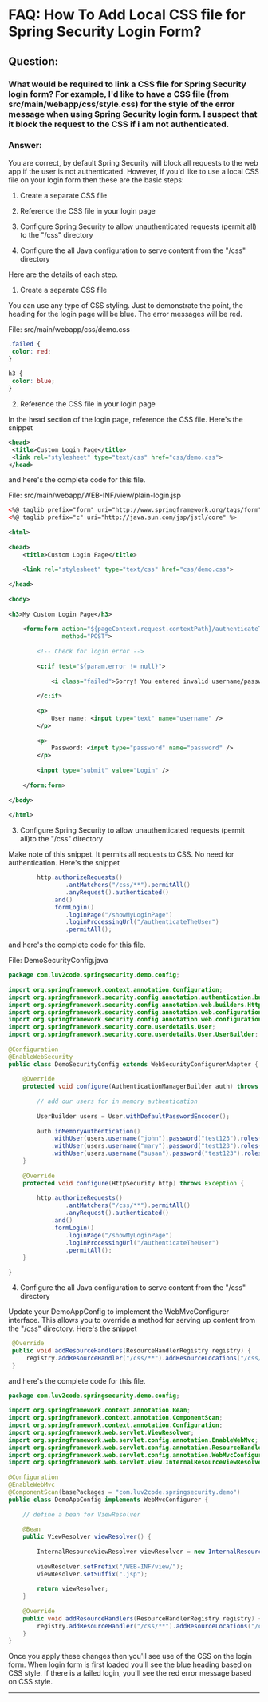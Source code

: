 # FAQ: How To Add Local CSS file for Spring Security Login Form?
## Question:

### What would be required to link a CSS file for Spring Security login form? For example, I'd like to have a CSS file (from src/main/webapp/css/style.css) for the style of the error message when using Spring Security login form. I suspect that it block the request to the CSS if i am not authenticated.



### Answer:

You are correct, by default Spring Security will block all requests to the web app if the user is not authenticated. However, if you'd like to use a local CSS file on your login form then these are the basic steps:

1. Create a separate CSS file

2. Reference the CSS file in your login page

3. Configure Spring Security to allow unauthenticated requests (permit all) to the "/css" directory

4. Configure the all Java configuration to serve content from the "/css" directory



Here are the details of each step.



1. Create a separate CSS file

You can use any type of CSS styling. Just to demonstrate the point, the heading for the login page will be blue. The error messages will be red.

File: src/main/webapp/css/demo.css
```css
.failed {
 color: red;
}
 
h3 {
 color: blue;
}
```

2. Reference the CSS file in your login page

In the head section of the login page, reference the CSS file. Here's the snippet
```xml
<head>
 <title>Custom Login Page</title>
 <link rel="stylesheet" type="text/css" href="css/demo.css">
</head>
```

and here's the complete code for this file.

File: src/main/webapp/WEB-INF/view/plain-login.jsp
```xml
<%@ taglib prefix="form" uri="http://www.springframework.org/tags/form" %>
<%@ taglib prefix="c" uri="http://java.sun.com/jsp/jstl/core" %>  
 
<html>
 
<head>
    <title>Custom Login Page</title>
    
    <link rel="stylesheet" type="text/css" href="css/demo.css">
    
</head>
 
<body>
 
<h3>My Custom Login Page</h3>
 
    <form:form action="${pageContext.request.contextPath}/authenticateTheUser"
               method="POST">
    
        <!-- Check for login error -->
    
        <c:if test="${param.error != null}">
        
            <i class="failed">Sorry! You entered invalid username/password.</i>
            
        </c:if>
            
        <p>
            User name: <input type="text" name="username" />
        </p>
 
        <p>
            Password: <input type="password" name="password" />
        </p>
        
        <input type="submit" value="Login" />
        
    </form:form>
 
</body>
 
</html>
```

3. Configure Spring Security to allow unauthenticated requests (permit all)to the "/css" directory

Make note of this snippet. It permits all requests to CSS. No need for authentication. Here's the snippet
```java
        http.authorizeRequests()
                .antMatchers("/css/**").permitAll()
                .anyRequest().authenticated()
            .and()
            .formLogin()
                .loginPage("/showMyLoginPage")
                .loginProcessingUrl("/authenticateTheUser")
                .permitAll();        
```

and here's the complete code for this file.

File: DemoSecurityConfig.java
```java
package com.luv2code.springsecurity.demo.config;
 
import org.springframework.context.annotation.Configuration;
import org.springframework.security.config.annotation.authentication.builders.AuthenticationManagerBuilder;
import org.springframework.security.config.annotation.web.builders.HttpSecurity;
import org.springframework.security.config.annotation.web.configuration.EnableWebSecurity;
import org.springframework.security.config.annotation.web.configuration.WebSecurityConfigurerAdapter;
import org.springframework.security.core.userdetails.User;
import org.springframework.security.core.userdetails.User.UserBuilder;
 
@Configuration
@EnableWebSecurity
public class DemoSecurityConfig extends WebSecurityConfigurerAdapter {
 
    @Override
    protected void configure(AuthenticationManagerBuilder auth) throws Exception {
 
        // add our users for in memory authentication
        
        UserBuilder users = User.withDefaultPasswordEncoder();
        
        auth.inMemoryAuthentication()
            .withUser(users.username("john").password("test123").roles("EMPLOYEE"))
            .withUser(users.username("mary").password("test123").roles("MANAGER"))
            .withUser(users.username("susan").password("test123").roles("ADMIN"));
    }
 
    @Override
    protected void configure(HttpSecurity http) throws Exception {
 
        http.authorizeRequests()
                .antMatchers("/css/**").permitAll()
                .anyRequest().authenticated()
            .and()
            .formLogin()
                .loginPage("/showMyLoginPage")
                .loginProcessingUrl("/authenticateTheUser")
                .permitAll();        
    }
        
}
```

4. Configure the all Java configuration to serve content from the "/css" directory

Update your DemoAppConfig to implement the WebMvcConfigurer interface. This allows you to override a method for serving up content from the "/css" directory. Here's the snippet
```java
 @Override
 public void addResourceHandlers(ResourceHandlerRegistry registry) {
     registry.addResourceHandler("/css/**").addResourceLocations("/css/");
 }
```

and here's the complete code for this file.
```java
package com.luv2code.springsecurity.demo.config;
 
import org.springframework.context.annotation.Bean;
import org.springframework.context.annotation.ComponentScan;
import org.springframework.context.annotation.Configuration;
import org.springframework.web.servlet.ViewResolver;
import org.springframework.web.servlet.config.annotation.EnableWebMvc;
import org.springframework.web.servlet.config.annotation.ResourceHandlerRegistry;
import org.springframework.web.servlet.config.annotation.WebMvcConfigurer;
import org.springframework.web.servlet.view.InternalResourceViewResolver;
 
@Configuration
@EnableWebMvc
@ComponentScan(basePackages = "com.luv2code.springsecurity.demo")
public class DemoAppConfig implements WebMvcConfigurer {
 
    // define a bean for ViewResolver
 
    @Bean
    public ViewResolver viewResolver() {
 
        InternalResourceViewResolver viewResolver = new InternalResourceViewResolver();
 
        viewResolver.setPrefix("/WEB-INF/view/");
        viewResolver.setSuffix(".jsp");
 
        return viewResolver;
    }
 
    @Override
    public void addResourceHandlers(ResourceHandlerRegistry registry) {
        registry.addResourceHandler("/css/**").addResourceLocations("/css/");
    }
}
```

Once you apply these changes then you'll see use of the CSS on the login form. When login form is first loaded you'll see the blue heading based on CSS style. If there is a failed login, you'll see the red error message based on CSS style.

---
